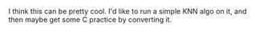 I think this can be pretty cool. I'd like to run a simple KNN algo on it, and then maybe get some C practice by converting it.
